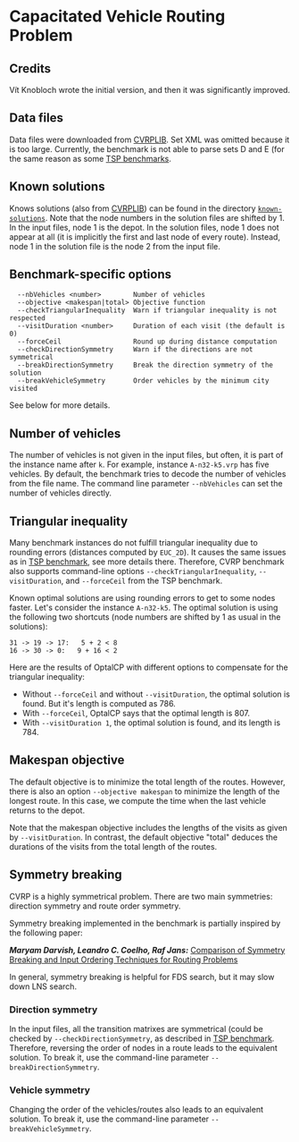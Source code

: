 # Capacitated Vehicle Routing Problem

## Credits

Vít Knobloch wrote the initial version, and then it was significantly improved.

## Data files

Data files were downloaded from [CVRPLIB](http://vrp.galgos.inf.puc-rio.br/index.php/en/). Set XML was omitted because it is too large. Currently, the benchmark is not able to parse sets D and E (for the same reason as some [TSP benchmarks](../tsp/README.md).

## Known solutions

Knows solutions (also from [CVRPLIB](http://vrp.galgos.inf.puc-rio.br/index.php/en/)) can be found in the directory [`known-solutions`](known-solutions). Note that the node numbers in the solution files are shifted by 1. In the input files, node 1 is the depot. In the solution files, node 1 does not appear at all (it is implicitly the first and last node of every route). Instead, node 1 in the solution file is the node 2 from the input file.

## Benchmark-specific options

```text
  --nbVehicles <number>        Number of vehicles
  --objective <makespan|total> Objective function
  --checkTriangularInequality  Warn if triangular inequality is not respected
  --visitDuration <number>     Duration of each visit (the default is 0)
  --forceCeil                  Round up during distance computation
  --checkDirectionSymmetry     Warn if the directions are not symmetrical
  --breakDirectionSymmetry     Break the direction symmetry of the solution
  --breakVehicleSymmetry       Order vehicles by the minimum city visited
```

See below for more details.

## Number of vehicles

The number of vehicles is not given in the input files, but often, it is part of the instance name after `k`. For example, instance `A-n32-k5.vrp` has five vehicles. By default, the benchmark tries to decode the number of vehicles from the file name. The command line parameter `--nbVehicles` can set the number of vehicles directly.

## Triangular inequality

Many benchmark instances do not fulfill triangular inequality due to rounding errors (distances computed by `EUC_2D`). It causes the same issues as in
[TSP benchmark](../tsp/README.md#triangular-inequality), see more details there. Therefore, CVRP benchmark also supports command-line options
`--checkTriangularInequality`, `--visitDuration`, and `--forceCeil` from the TSP benchmark.

Known optimal solutions are using rounding errors to get to some nodes faster. Let's consider the instance `A-n32-k5`. The optimal solution is using the following two shortcuts (node numbers are shifted by 1 as usual in the solutions):

```text
31 -> 19 -> 17:   5 + 2 < 8
16 -> 30 -> 0:   9 + 16 < 2
```

Here are the results of OptalCP with different options to compensate for the triangular inequality:

* Without `--forceCeil` and without `--visitDuration`, the optimal solution is found. But it's length is computed as 786.
* With `--forceCeil`, OptalCP says that the optimal length is 807.
* With `--visitDuration 1`, the optimal solution is found, and its length is 784.

## Makespan objective

The default objective is to minimize the total length of the routes. However, there is also an option `--objective makespan` to minimize the length of the longest route. In this case, we compute the time when the last vehicle returns to the depot.

Note that the makespan objective includes the lengths of the visits as given by `--visitDuration`. In contrast, the default objective "total" deduces the durations of the visits from the total length of the routes.

## Symmetry breaking

CVRP is a highly symmetrical problem. There are two main symmetries: direction symmetry and route order symmetry.

Symmetry breaking implemented in the benchmark is partially inspired by the following paper:

___Maryam Darvish, Leandro C. Coelho, Raf Jans:___ [Comparison of Symmetry Breaking and Input Ordering Techniques for Routing Problems](https://www.cirrelt.ca/documentstravail/cirrelt-2020-22.pdf)

In general, symmetry breaking is helpful for FDS search, but it may slow down LNS search.

### Direction symmetry

In the input files, all the transition matrixes are symmetrical (could be checked by `--checkDirectionSymmetry`, as described in [TSP benchmark](../tsp/README.md). Therefore, reversing the order of nodes in a route leads to the equivalent solution. To break it, use the command-line parameter `--breakDirectionSymmetry`.

### Vehicle symmetry

Changing the order of the vehicles/routes also leads to an equivalent solution. To break it, use the command-line parameter `--breakVehicleSymmetry`.
